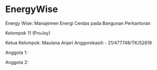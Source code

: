 # EnergyWise
Energy Wise: Manajemen Energi Cerdas pada Bangunan Perkantoran

Kelompok 11 (ProJoy)

Ketua Kelompok: Maulana Anjari Anggorokasih - 21/477748/TK/52619

Anggota 1: 

Anggota 2: 
